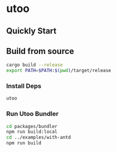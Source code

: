 # utoo

## Quickly Start

## Build from source

```bash
cargo build --release
export PATH=$PATH:$(pwd)/target/release
```

### Install Deps

```bash
utoo
```

### Run Utoo Bundler

```bash
cd packages/bundler
npm run build:local
cd ../examples/with-antd
npm run build
```
